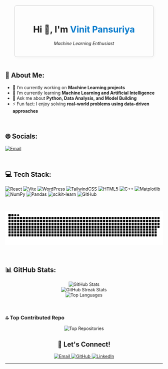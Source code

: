 <br><br><br>

<!-- Header Section -->
<div align="center" style="border: 1px solid #ccc; border-radius: 8px; padding: 20px; width: 80%; margin: auto; box-shadow: 2px 2px 10px rgba(0,0,0,0.05);">
  <h1>Hi 👋, I'm <span style="color:#007acc;">Vinit Pansuriya</span></h1>
  <p><em>Machine Learning Enthusiast</em></p>
</div>

<br>

<!-- About Me Section -->
<h2>💫 About Me:</h2>
<ul>
  <li>🔭 I’m currently working on <strong>Machine Learning projects</strong></li>
  <li>🌱 I’m currently learning <strong>Machine Learning and Artificial Intelligence</strong></li>
  <li>💬 Ask me about <strong>Python, Data Analysis, and Model Building</strong></li>
  <li>⚡ Fun fact: I enjoy solving <strong>real-world problems using data-driven approaches</strong></li>
</ul>

<br>

<!-- Social Section -->
<h2>🌐 Socials:</h2>
<p>
  <a href="mailto:vinitpansuriya23@gmail.com" target="_blank">
    <img src="https://img.shields.io/badge/Email-D14836?logo=gmail&logoColor=white" alt="Email" />
  </a>
</p>

<br>

<!-- Tech Stack Section -->
<h2>💻 Tech Stack:</h2>
<p>
  <img src="https://img.shields.io/badge/react-%2320232a.svg?style=for-the-badge&logo=react&logoColor=%2361DAFB" alt="React" />
  <img src="https://img.shields.io/badge/vite-%23646CFF.svg?style=for-the-badge&logo=vite&logoColor=white" alt="Vite" />
  <img src="https://img.shields.io/badge/WordPress-%23117AC9.svg?style=for-the-badge&logo=WordPress&logoColor=white" alt="WordPress" />
  <img src="https://img.shields.io/badge/tailwindcss-%2338B2AC.svg?style=for-the-badge&logo=tailwind-css&logoColor=white" alt="TailwindCSS" />
  <img src="https://img.shields.io/badge/html5-%23E34F26.svg?style=for-the-badge&logo=html5&logoColor=white" alt="HTML5" />
  <img src="https://img.shields.io/badge/c++-%2300599C.svg?style=for-the-badge&logo=c%2B%2B&logoColor=white" alt="C++" />
  <img src="https://img.shields.io/badge/Matplotlib-%23ffffff.svg?style=for-the-badge&logo=Matplotlib&logoColor=black" alt="Matplotlib" />
  <img src="https://img.shields.io/badge/numpy-%23013243.svg?style=for-the-badge&logo=numpy&logoColor=white" alt="NumPy" />
  <img src="https://img.shields.io/badge/pandas-%23150458.svg?style=for-the-badge&logo=pandas&logoColor=white" alt="Pandas" />
  <img src="https://img.shields.io/badge/scikit--learn-%23F7931E.svg?style=for-the-badge&logo=scikit-learn&logoColor=white" alt="scikit-learn" />
  <img src="https://img.shields.io/badge/github-%23121011.svg?style=for-the-badge&logo=github&logoColor=white" alt="GitHub" />
</p>

<br>

<!-- Snake Animation -->
<p align="center">
  <img alt="GitHub contribution grid snake animation" src="https://raw.githubusercontent.com/obregonia1/obregonia1/master/img/snake.svg" style="max-width: 100%;" />
</p>

<br>

<!-- GitHub Stats Section -->
<h2>📊 GitHub Stats:</h2>
<p align="center">
  <img src="https://github-readme-stats.vercel.app/api?username=VNIT-07&theme=ayu-mirage&hide_border=false&include_all_commits=true&count_private=false" alt="GitHub Stats" /><br>
  <img src="https://nirzak-streak-stats.vercel.app/?user=VNIT-07&theme=ayu-mirage&hide_border=false" alt="GitHub Streak Stats" /><br>
  <img src="https://github-readme-stats.vercel.app/api/top-langs/?username=VNIT-07&theme=ayu-mirage&hide_border=false&include_all_commits=true&count_private=false&layout=compact" alt="Top Languages" />
</p>

<br>

<!-- Top Contributed Repos -->
<h3>🔝 Top Contributed Repo</h3>
<p align="center">
  <img src="https://github-contributor-stats.vercel.app/api?username=VNIT-07&limit=5&theme=bear&combine_all_yearly_contributions=true" alt="Top Repositories" />
</p>

<h2 align="center">🤝 Let's Connect!</h2>
<p align="center">
  <a href="mailto:vinitpansuriya23@gmail.com" target="_blank">
    <img src="https://img.shields.io/badge/Email-D14836?style=for-the-badge&logo=gmail&logoColor=white" alt="Email" />
  </a>
  <a href="https://github.com/VNIT-07" target="_blank">
    <img src="https://img.shields.io/badge/GitHub-181717?style=for-the-badge&logo=github&logoColor=white" alt="GitHub" />
  </a>
  <a href="https://www.linkedin.com/in/vinitpansuriya" target="_blank">
    <img src="https://img.shields.io/badge/LinkedIn-0077B5?style=for-the-badge&logo=linkedin&logoColor=white" alt="LinkedIn" />
  </a>
</p>

<hr>


